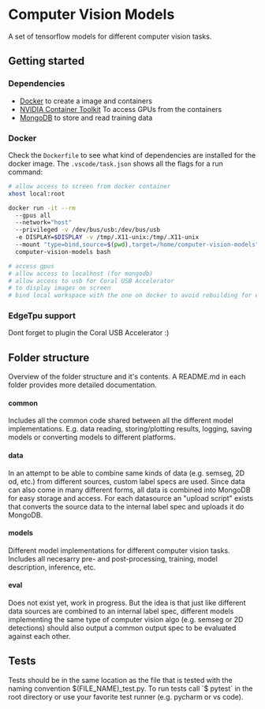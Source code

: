 # Computer Vision Models
A set of tensorflow models for different computer vision tasks.

## Getting started

### Dependencies
- [Docker](https://docs.docker.com/engine/install/ubuntu/) to create a image and containers
- [NVIDIA Container Toolkit](https://docs.nvidia.com/datacenter/cloud-native/container-toolkit/install-guide.html#docker) To access GPUs from the containers
- [MongoDB](https://docs.mongodb.com/manual/installation/) to store and read training data

### Docker
Check the `Dockerfile` to see what kind of dependencies are installed for the docker image. The `.vscode/task.json` shows all the flags for a run command:
```bash
# allow access to screen from docker container
xhost local:root

docker run -it --rm 
  --gpus all
  --network="host"
  --privileged -v /dev/bus/usb:/dev/bus/usb
  -e DISPLAY=$DISPLAY -v /tmp/.X11-unix:/tmp/.X11-unix
  --mount "type=bind,source=$(pwd),target=/home/computer-vision-models"
  computer-vision-models bash

# access gpus
# allow access to localhost (for mongodb)
# allow access to usb for Coral USB Accelerator
# to display images on screen
# bind local workspace with the one on docker to avoid rebuilding for every code change
```

### EdgeTpu support
Dont forget to plugin the Coral USB Accelerator :)

## Folder structure
Overview of the folder structure and it's contents. A README.md in each folder provides more detailed documentation.
#### common
Includes all the common code shared between all the different model implementations. E.g. data reading, storing/plotting results, logging, saving models or converting models to different platforms.
#### data
In an attempt to be able to combine same kinds of data (e.g. semseg, 2D od, etc.) from different sources, custom label specs are used. Since data can also come in many different forms, all data is combined into MongoDB for easy storage and access. For each datasource an "upload script" exists that converts the source data to the internal label spec and uploads it do MongoDB.
#### models
Different model implementations for different computer vision tasks. Includes all necesarry pre- and post-processing, training, model description, inference, etc.
#### eval
Does not exist yet, work in progress. But the idea is that just like different data sources are combined to an internal label spec, different models implementing the same type of computer vision algo (e.g. semseg or 2D detections) should also output a common output spec to be evaluated against each other.

## Tests
Tests should be in the same location as the file that is tested with the naming convention $(FILE_NAME)_test.py. To run tests call `$ pytest` in the root directory or use your favorite test runner (e.g. pycharm or vs code).
